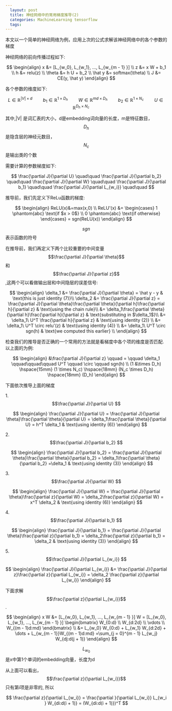 ```yaml
---
  layout: post
  title: 神经网络中的常用梯度推导(2)
  categories: MachineLearning tensorflow
  tags:
---
```



本文以一个简单的神经网络为例，应用上次的公式求解该神经网络中的各个参数的梯度

神经网络的前向传播过程如下:

$$
\begin{align}
x &= [L_{w_0}, L_{w_1}, ..., L_{w_{m - 1} }]  \\
	z &= x W + b_1 \\
	h &= relu(z) \\
	\theta &= h U + b_2 \\
	\hat y &= softmax(\theta) \\
	J &= CE(y, \hat y)
\end{align}
$$

各个参数的维度如下:

$$
L \in \mathbb{R}^{|V| \times d} \quad\quad
b_1 \in \mathbb{R}^{1 \times D_h} \quad\quad
W \in \mathbb{R}^{md \times D_h} \quad\quad
b_2 \in \mathbb{R}^{1 \times N_c} \quad\quad
U \in \mathbb{R}^{D_h \times N_c} \quad\quad
$$


其中,|V| 是词汇表的大小，d是embedding词向量的长度，m是特征数目，$$D_h$$是隐含层的神经元数目，$$N_c$$是输出类的个数


需要计算的参数梯度如下:

$$
\frac{\partial J}{\partial U} \quad\quad
\frac{\partial J}{\partial b_2} \quad\quad
\frac{\partial J}{\partial W} \quad\quad
\frac{\partial J}{\partial b_1} \quad\quad
\frac{\partial J}{\partial L_{w_i}} \quad\quad
$$

推导前，我们先定义下ReLu函数的梯度:

$$
\begin{align}
ReLU(x)&=max(x,0) \\
ReLU'(x) &= \begin{cases}
	1 \phantom{abc} \text{if $x > 0$} \\
	0 \phantom{abc} \text{if otherwise}
	\end{cases}
	= sgn(ReLU(x))
\end{align}
$$

$$sgn$$表示函数的符号


在推导前，我们再定义下两个比较重要的中间变量$$\frac{\partial J}{\partial \theta}$$和 $$\frac{\partial J}{\partial z}$$,这两个可以看做输出层和中间隐层的误差信号:

$$
\begin{align}
\delta_1 &= \frac{\partial J}{\partial \theta} = \hat y - y & \text{this is just identity (7)}\\
\delta_2 &= \frac{\partial J}{\partial z} = \frac{\partial J}{\partial \theta}\frac{\partial \theta}{\partial h}\frac{\partial h}{\partial z} & \text{using the chain rule}\\
&= \delta_1\frac{\partial \theta}{\partial h}\frac{\partial h}{\partial z} & \text{substituting in $\delta_1$}\\
&= \delta_1\ U^T \frac{\partial h}{\partial z} & \text{using identity (2)} \\
&= \delta_1\ U^T \circ relu'(z) & \text{using identity (4)} \\
&= \delta_1\ U^T \circ sgn(h) & \text{we computed this earlier} \\
\end{align}
$$

检查我们的推导是否正确的一个常用的方法就是看梯度中各个项的维度是否匹配.以上面的为例:

$$
\begin{align}
&\frac{\partial J}{\partial z} \qquad = \qquad \delta_1 \qquad\qquad\qquad U^T \qquad \circ \qquad sgn(h) \\
(1 &\times D_h) \hspace{15mm} (1 \times N_c) \hspace{18mm} (N_c \times D_h) \hspace{18mm} (D_h)
\end{align}
$$


下面依次推导上面的梯度

1.$$\frac{\partial J}{\partial U} $$

$$
\begin{align}
\frac{\partial J}{\partial U} = \frac{\partial J}{\partial \theta}\frac{\partial \theta}{\partial U} = \delta_1\frac{\partial \theta}{\partial U} = h^T \delta_1 & \text{using identity (6)}
\end{align}
$$

2.$$\frac{\partial J}{\partial b_2} $$

$$
\begin{align}
\frac{\partial J}{\partial b_2} = \frac{\partial J}{\partial \theta}\frac{\partial \theta}{\partial b_2} = \delta_1\frac{\partial \theta}{\partial b_2} =\delta_1 & \text{using identity (3)}
\end{align}
$$

3.$$\frac{\partial J}{\partial W} $$

$$
\begin{align}
\frac{\partial J}{\partial W} = \frac{\partial J}{\partial \theta}\frac{\partial z}{\partial W} = \delta_2\frac{\partial z}{\partial W} = x^T \delta_2 & \text{using identity (6)}
\end{align}
$$

4.$$\frac{\partial J}{\partial b_1} $$

$$
\begin{align}
\frac{\partial J}{\partial b_1} = \frac{\partial J}{\partial \theta}\frac{\partial z}{\partial b_1} = \delta_2\frac{\partial z}{\partial b_1} = \delta_2 & \text{using identity (3)} 
\end{align}
$$

5.$$\frac{\partial J}{\partial L_{w_i}} $$


$$
\begin{align}
\frac{\partial J}{\partial L_{w_i}} &= \frac{\partial J}{\partial z}\frac{\partial z}{\partial L_{w_i}} = \delta_2 \frac{\partial z}{\partial L_{w_i}}
\end{align}
$$

下面求解$$\frac{\partial z}{\partial L_{w_i}}$$.

$$
\begin{align}
x W &= [L_{w_0}, L_{w_1}, ..., L_{w_{m - 1} }] W
	= [L_{w_0}, L_{w_1}, ..., L_{w_{m - 1} }]
	\begin{bmatrix} W_{0:d} \\ W_{d:2d} \\ \vdots \\ W_{(m - 1)d:md} \end{bmatrix} \\
	&= L_{w_0} W_{0:d}  + L_{w_1} W_{d:2d} + \dots + L_{w_{m - 1}}W_{(m - 1)d:md}
	=\sum_{j = 0}^{m - 1} L_{w_j} W_{dj:d(j + 1)}
\end{align}
$$

$$L_{w_0}$$是x中第1个单词的embedding向量，长度为d

从上面可以看出，$$\frac{\partial z}{\partial L_{w_i}}$$只有第i项是非零的,
所以

$$
\frac{\partial z}{\partial L_{w_i}} = \frac{\partial }{\partial L_{w_i}} L_{w_i } W_{di:d(i + 1)} =  (W_{di:d(i + 1)})^T
$$
